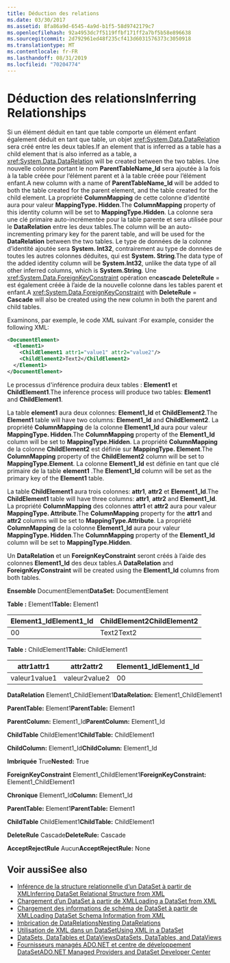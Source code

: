 ```yaml
---
title: Déduction des relations
ms.date: 03/30/2017
ms.assetid: 8fa86a9d-6545-4a9d-b1f5-58d9742179c7
ms.openlocfilehash: 92a4953dc7f5119ffbf171ff2a7bf5b58e896638
ms.sourcegitcommit: 2d792961ed48f235cf413d6031576373c3050918
ms.translationtype: MT
ms.contentlocale: fr-FR
ms.lasthandoff: 08/31/2019
ms.locfileid: "70204774"
---
```

# <a name="inferring-relationships"></a><span data-ttu-id="82bec-102">Déduction des relations</span><span class="sxs-lookup"><span data-stu-id="82bec-102">Inferring Relationships</span></span>
<span data-ttu-id="82bec-103">Si un élément déduit en tant que table comporte un élément enfant également déduit en tant que table, un objet <xref:System.Data.DataRelation> sera créé entre les deux tables.</span><span class="sxs-lookup"><span data-stu-id="82bec-103">If an element that is inferred as a table has a child element that is also inferred as a table, a <xref:System.Data.DataRelation> will be created between the two tables.</span></span> <span data-ttu-id="82bec-104">Une nouvelle colonne portant le nom **ParentTableName_Id** sera ajoutée à la fois à la table créée pour l’élément parent et à la table créée pour l’élément enfant.</span><span class="sxs-lookup"><span data-stu-id="82bec-104">A new column with a name of **ParentTableName_Id** will be added to both the table created for the parent element, and the table created for the child element.</span></span> <span data-ttu-id="82bec-105">La propriété **ColumnMapping** de cette colonne d’identité aura pour valeur **MappingType. Hidden**.</span><span class="sxs-lookup"><span data-stu-id="82bec-105">The **ColumnMapping** property of this identity column will be set to **MappingType.Hidden**.</span></span> <span data-ttu-id="82bec-106">La colonne sera une clé primaire auto-incrémentée pour la table parente et sera utilisée pour le **DataRelation** entre les deux tables.</span><span class="sxs-lookup"><span data-stu-id="82bec-106">The column will be an auto-incrementing primary key for the parent table, and will be used for the **DataRelation** between the two tables.</span></span> <span data-ttu-id="82bec-107">Le type de données de la colonne d’identité ajoutée sera **System. Int32**, contrairement au type de données de toutes les autres colonnes déduites, qui est **System. String**.</span><span class="sxs-lookup"><span data-stu-id="82bec-107">The data type of the added identity column will be **System.Int32**, unlike the data type of all other inferred columns, which is **System.String**.</span></span> <span data-ttu-id="82bec-108">Une <xref:System.Data.ForeignKeyConstraint> opération en**cascade** **DeleteRule** = est également créée à l’aide de la nouvelle colonne dans les tables parent et enfant.</span><span class="sxs-lookup"><span data-stu-id="82bec-108">A <xref:System.Data.ForeignKeyConstraint> with **DeleteRule** = **Cascade** will also be created using the new column in both the parent and child tables.</span></span>  
  
 <span data-ttu-id="82bec-109">Examinons, par exemple, le code XML suivant :</span><span class="sxs-lookup"><span data-stu-id="82bec-109">For example, consider the following XML:</span></span>  
  
```xml  
<DocumentElement>  
  <Element1>  
    <ChildElement1 attr1="value1" attr2="value2"/>  
    <ChildElement2>Text2</ChildElement2>  
  </Element1>  
</DocumentElement>  
```  
  
 <span data-ttu-id="82bec-110">Le processus d'inférence produira deux tables :  **Element1** et **ChildElement1**.</span><span class="sxs-lookup"><span data-stu-id="82bec-110">The inference process will produce two tables: **Element1** and **ChildElement1**.</span></span>  
  
 <span data-ttu-id="82bec-111">La table **element1** aura deux colonnes: **Element1_Id** et **ChildElement2**.</span><span class="sxs-lookup"><span data-stu-id="82bec-111">The **Element1** table will have two columns: **Element1_Id** and **ChildElement2**.</span></span> <span data-ttu-id="82bec-112">La propriété **ColumnMapping** de la colonne **Element1_Id** aura pour valeur **MappingType. Hidden**.</span><span class="sxs-lookup"><span data-stu-id="82bec-112">The **ColumnMapping** property of the **Element1_Id** column will be set to **MappingType.Hidden**.</span></span> <span data-ttu-id="82bec-113">La propriété **ColumnMapping** de la colonne **ChildElement2** est définie sur **MappingType. Element**.</span><span class="sxs-lookup"><span data-stu-id="82bec-113">The **ColumnMapping** property of the **ChildElement2** column will be set to **MappingType.Element**.</span></span> <span data-ttu-id="82bec-114">La colonne **Element1_Id** est définie en tant que clé primaire de la table **element1** .</span><span class="sxs-lookup"><span data-stu-id="82bec-114">The **Element1_Id** column will be set as the primary key of the **Element1** table.</span></span>  
  
 <span data-ttu-id="82bec-115">La table **ChildElement1** aura trois colonnes: **attr1**, **attr2** et **Element1_Id**.</span><span class="sxs-lookup"><span data-stu-id="82bec-115">The **ChildElement1** table will have three columns: **attr1**, **attr2** and **Element1_Id**.</span></span> <span data-ttu-id="82bec-116">La propriété **ColumnMapping** des colonnes **attr1** et **attr2** aura pour valeur **MappingType. Attribute**.</span><span class="sxs-lookup"><span data-stu-id="82bec-116">The **ColumnMapping** property for the **attr1** and **attr2** columns will be set to **MappingType.Attribute**.</span></span> <span data-ttu-id="82bec-117">La propriété **ColumnMapping** de la colonne **Element1_Id** aura pour valeur **MappingType. Hidden**.</span><span class="sxs-lookup"><span data-stu-id="82bec-117">The **ColumnMapping** property of the **Element1_Id** column will be set to **MappingType.Hidden**.</span></span>  
  
 <span data-ttu-id="82bec-118">Un **DataRelation** et un **ForeignKeyConstraint** seront créés à l’aide des colonnes **Element1_Id** des deux tables.</span><span class="sxs-lookup"><span data-stu-id="82bec-118">A **DataRelation** and **ForeignKeyConstraint** will be created using the **Element1_Id** columns from both tables.</span></span>  
  
 <span data-ttu-id="82bec-119">**Ensemble** DocumentElement</span><span class="sxs-lookup"><span data-stu-id="82bec-119">**DataSet:** DocumentElement</span></span>  
  
 <span data-ttu-id="82bec-120">**Table :** Element1</span><span class="sxs-lookup"><span data-stu-id="82bec-120">**Table:** Element1</span></span>  
  
|<span data-ttu-id="82bec-121">Element1_Id</span><span class="sxs-lookup"><span data-stu-id="82bec-121">Element1_Id</span></span>|<span data-ttu-id="82bec-122">ChildElement2</span><span class="sxs-lookup"><span data-stu-id="82bec-122">ChildElement2</span></span>|  
|------------------|-------------------|  
|<span data-ttu-id="82bec-123">0</span><span class="sxs-lookup"><span data-stu-id="82bec-123">0</span></span>|<span data-ttu-id="82bec-124">Text2</span><span class="sxs-lookup"><span data-stu-id="82bec-124">Text2</span></span>|  
  
 <span data-ttu-id="82bec-125">**Table :** ChildElement1</span><span class="sxs-lookup"><span data-stu-id="82bec-125">**Table:** ChildElement1</span></span>  
  
|<span data-ttu-id="82bec-126">attr1</span><span class="sxs-lookup"><span data-stu-id="82bec-126">attr1</span></span>|<span data-ttu-id="82bec-127">attr2</span><span class="sxs-lookup"><span data-stu-id="82bec-127">attr2</span></span>|<span data-ttu-id="82bec-128">Element1_Id</span><span class="sxs-lookup"><span data-stu-id="82bec-128">Element1_Id</span></span>|  
|-----------|-----------|------------------|  
|<span data-ttu-id="82bec-129">valeur1</span><span class="sxs-lookup"><span data-stu-id="82bec-129">value1</span></span>|<span data-ttu-id="82bec-130">valeur2</span><span class="sxs-lookup"><span data-stu-id="82bec-130">value2</span></span>|<span data-ttu-id="82bec-131">0</span><span class="sxs-lookup"><span data-stu-id="82bec-131">0</span></span>|  
  
 <span data-ttu-id="82bec-132">**DataRelation** Element1_ChildElement1</span><span class="sxs-lookup"><span data-stu-id="82bec-132">**DataRelation:** Element1_ChildElement1</span></span>  
  
 <span data-ttu-id="82bec-133">**ParentTable:** Element1</span><span class="sxs-lookup"><span data-stu-id="82bec-133">**ParentTable:** Element1</span></span>  
  
 <span data-ttu-id="82bec-134">**ParentColumn:** Element1_Id</span><span class="sxs-lookup"><span data-stu-id="82bec-134">**ParentColumn:** Element1_Id</span></span>  
  
 <span data-ttu-id="82bec-135">**ChildTable** ChildElement1</span><span class="sxs-lookup"><span data-stu-id="82bec-135">**ChildTable:** ChildElement1</span></span>  
  
 <span data-ttu-id="82bec-136">**ChildColumn:** Element1_Id</span><span class="sxs-lookup"><span data-stu-id="82bec-136">**ChildColumn:** Element1_Id</span></span>  
  
 <span data-ttu-id="82bec-137">**Imbriquée** True</span><span class="sxs-lookup"><span data-stu-id="82bec-137">**Nested:** True</span></span>  
  
 <span data-ttu-id="82bec-138">**ForeignKeyConstraint** Element1_ChildElement1</span><span class="sxs-lookup"><span data-stu-id="82bec-138">**ForeignKeyConstraint:** Element1_ChildElement1</span></span>  
  
 <span data-ttu-id="82bec-139">**Chronique** Element1_Id</span><span class="sxs-lookup"><span data-stu-id="82bec-139">**Column:** Element1_Id</span></span>  
  
 <span data-ttu-id="82bec-140">**ParentTable:** Element1</span><span class="sxs-lookup"><span data-stu-id="82bec-140">**ParentTable:** Element1</span></span>  
  
 <span data-ttu-id="82bec-141">**ChildTable** ChildElement1</span><span class="sxs-lookup"><span data-stu-id="82bec-141">**ChildTable:** ChildElement1</span></span>  
  
 <span data-ttu-id="82bec-142">**DeleteRule** Cascade</span><span class="sxs-lookup"><span data-stu-id="82bec-142">**DeleteRule:** Cascade</span></span>  
  
 <span data-ttu-id="82bec-143">**AcceptRejectRule** Aucun</span><span class="sxs-lookup"><span data-stu-id="82bec-143">**AcceptRejectRule:** None</span></span>  
  
## <a name="see-also"></a><span data-ttu-id="82bec-144">Voir aussi</span><span class="sxs-lookup"><span data-stu-id="82bec-144">See also</span></span>

- [<span data-ttu-id="82bec-145">Inférence de la structure relationnelle d’un DataSet à partir de XML</span><span class="sxs-lookup"><span data-stu-id="82bec-145">Inferring DataSet Relational Structure from XML</span></span>](inferring-dataset-relational-structure-from-xml.md)
- [<span data-ttu-id="82bec-146">Chargement d’un DataSet à partir de XML</span><span class="sxs-lookup"><span data-stu-id="82bec-146">Loading a DataSet from XML</span></span>](loading-a-dataset-from-xml.md)
- [<span data-ttu-id="82bec-147">Chargement des informations de schéma de DataSet à partir de XML</span><span class="sxs-lookup"><span data-stu-id="82bec-147">Loading DataSet Schema Information from XML</span></span>](loading-dataset-schema-information-from-xml.md)
- [<span data-ttu-id="82bec-148">Imbrication de DataRelations</span><span class="sxs-lookup"><span data-stu-id="82bec-148">Nesting DataRelations</span></span>](nesting-datarelations.md)
- [<span data-ttu-id="82bec-149">Utilisation de XML dans un DataSet</span><span class="sxs-lookup"><span data-stu-id="82bec-149">Using XML in a DataSet</span></span>](using-xml-in-a-dataset.md)
- [<span data-ttu-id="82bec-150">DataSets, DataTables et DataViews</span><span class="sxs-lookup"><span data-stu-id="82bec-150">DataSets, DataTables, and DataViews</span></span>](index.md)
- [<span data-ttu-id="82bec-151">Fournisseurs managés ADO.NET et centre de développement DataSet</span><span class="sxs-lookup"><span data-stu-id="82bec-151">ADO.NET Managed Providers and DataSet Developer Center</span></span>](https://go.microsoft.com/fwlink/?LinkId=217917)

